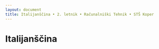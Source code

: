 ```yaml
---
layout: document
title: Italijanščina • 2. letnik • Računalniški Tehnik • STŠ Koper
---
```


# Italijanščina

